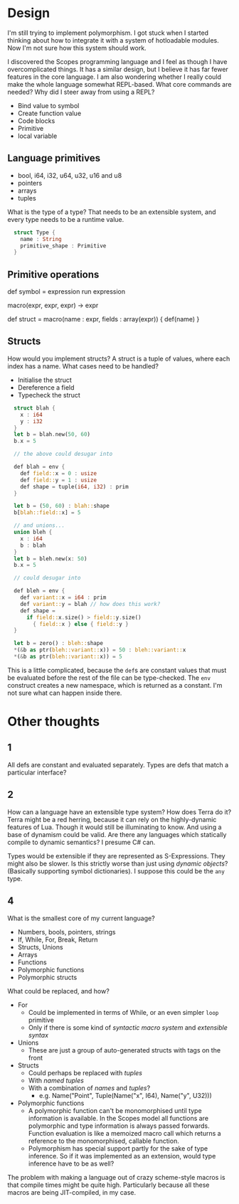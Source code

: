 
# Design

I'm still trying to implement polymorphism. I got stuck when I started thinking about how to integrate it with a system of hotloadable modules. Now I'm not sure how this system should work.

I discovered the Scopes programming language and I feel as though I have overcomplicated things. It has a similar design, but I believe it has far fewer features in the core language. I am also wondering whether I really could make the whole language somewhat REPL-based. What core commands are needed? Why did I steer away from using a REPL?

- Bind value to symbol
- Create function value
- Code blocks
- Primitive
- local variable

## Language primitives

- bool, i64, i32, u64, u32, u16 and u8
- pointers
- arrays
- tuples

What is the type of a type? That needs to be an extensible system, and every type needs to be a runtime value.

```rust
  struct Type {
    name : String
    primitive_shape : Primitive
  }
```

## Primitive operations

def symbol = expression
run expression

macro(expr, expr, expr) -> expr

def struct = macro(name : expr, fields : array(expr)) {
  def(name)
}

## Structs

How would you implement structs? A struct is a tuple of values, where each index has a name. What cases need to be handled?

- Initialise the struct
- Dereference a field
- Typecheck the struct

```rust
  struct blah {
    x : i64
    y : i32
  }
  let b = blah.new(50, 60)
  b.x = 5

  // the above could desugar into

  def blah = env {
    def field::x = 0 : usize
    def field::y = 1 : usize
    def shape = tuple(i64, i32) : prim
  }

  let b = (50, 60) : blah::shape
  b[blah::field::x] = 5

  // and unions...
  union bleh {
    x : i64
    b : blah
  }
  let b = bleh.new(x: 50)
  b.x = 5

  // could desugar into

  def bleh = env {
    def variant::x = i64 : prim
    def variant::y = blah // how does this work?
    def shape =
      if field::x.size() > field::y.size()
        { field::x } else { field::y }
  }

  let b = zero() : bleh::shape
  *(&b as ptr(bleh::variant::x)) = 50 : bleh::variant::x
  *(&b as ptr(bleh::variant::x)) = 5

```

This is a little complicated, because the `def`s are constant values that must be evaluated before the rest of the file can be type-checked. The `env` construct creates a new namespace, which is returned as a constant. I'm not sure what can happen inside there.


# Other thoughts

## 1

All defs are constant and evaluated separately. Types are defs that match a particular interface?

## 2

How can a language have an extensible type system? How does Terra do it? Terra might be a red herring, because it can rely on the highly-dynamic features of Lua. Though it would still be illuminating to know. And using a base of dynamism could be valid. Are there any languages which statically compile to dynamic semantics? I presume C# can.

Types would be extensible if they are represented as S-Expressions. They might also be slower. Is this strictly worse than just using *dynamic objects*? (Basically supporting symbol dictionaries). I suppose this could be the `any` type.

## 4

What is the smallest core of my current language?

- Numbers, bools, pointers, strings
- If, While, For, Break, Return
- Structs, Unions
- Arrays
- Functions
- Polymorphic functions
- Polymorphic structs

What could be replaced, and how?

- For
  - Could be implemented in terms of While, or an even simpler `loop` primitive
  - Only if there is some kind of *syntactic macro system* and *extensible syntax*
- Unions
  - These are just a group of auto-generated structs with tags on the front
- Structs
  - Could perhaps be replaced with *tuples*
  - With *named tuples*
  - With a combination of *names* and *tuples*?
    - e.g. Name("Point", Tuple(Name("x", I64), Name("y", U32)))
- Polymorphic functions
  - A polymorphic function can't be monomorphised until type information is available. In the Scopes model all functions are polymorphic and type information is always passed forwards. Function evaluation is like a memoized macro call which returns a reference to the monomorphised, callable function.
  - Polymorphism has special support partly for the sake of type inference. So if it was implemented as an extension, would type inference have to be as well?

The problem with making a language out of crazy scheme-style macros is that compile times might be quite high. Particularly because all these macros are being JIT-compiled, in my case.
